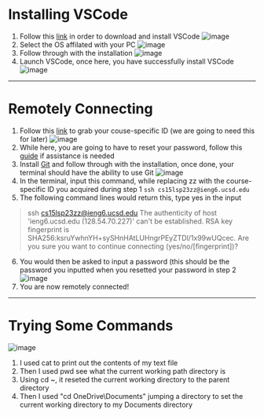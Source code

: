 # **Installing VSCode** 
1. Follow this [link](https://code.visualstudio.com/) in order to download and install VSCode 
![image](https://user-images.githubusercontent.com/127058698/230822340-064d2684-98c2-4f85-8a70-63ea5fdf86f8.png)
2. Select the OS affilated with your PC
![image](https://user-images.githubusercontent.com/127058698/230822141-fff239fb-bbcc-4e6e-a8b4-5aa5844db8f6.png)
3. Follow through with the installation 
![image](https://user-images.githubusercontent.com/127058698/230822608-128bf123-afc8-427e-810e-d2199d110a0d.png)
4. Launch VSCode, once here, you have successfully install VSCode  
![image](https://user-images.githubusercontent.com/127058698/230822701-1bda1b3b-4b0f-4cc5-8cb5-4ad369369d50.png)
--- 
# **Remotely Connecting**
1. Follow this [link](https://sdacs.ucsd.edu/~icc/index.php) to grab your couse-specific ID (we are going to need this for later) 
![image](https://user-images.githubusercontent.com/127058698/230832323-60a714cd-968c-4707-8354-08e4eaef111b.png)
2. While here, you are going to have to reset your password, follow this [guide](https://drive.google.com/file/d/17IDZn8Qq7Q0RkYMxdiIR0o6HJ3B5YqSW/view) if assistance is needed
3. Install [Git](https://gitforwindows.org/) and follow through with the installation, once done, your terminal should have the ability to use Git
![image](https://user-images.githubusercontent.com/127058698/230832688-3ec0acf5-ef28-45f6-9e2a-1abea9089655.png)
4. In the terminal, input this command, while replacing zz with the course-specific ID you acquired during step 1
`ssh cs15lsp23zz@ieng6.ucsd.edu`
5. The following command lines would return this, type yes in the input
> ssh cs15lsp23zz@ieng6.ucsd.edu
The authenticity of host 'ieng6.ucsd.edu (128.54.70.227)' can't be established.
RSA key fingerprint is SHA256:ksruYwhnYH+sySHnHAtLUHngrPEyZTDl/1x99wUQcec.
Are you sure you want to continue connecting (yes/no/[fingerprint])? 
6. You would then be asked to input a password (this should be the password you inputted when  you resetted your password in step 2
![image](https://user-images.githubusercontent.com/127058698/230833869-2625ffe8-5fcb-4539-bae4-36dbe899afad.png)
7. You are now remotely connected!

---
# **Trying Some Commands**
![image](https://user-images.githubusercontent.com/127058698/230834221-d2b078eb-dde8-449d-b886-946eaac25af7.png)
1. I used cat to print out the contents of my text file
2. Then I used pwd see what the current working path directory is
3. Using cd ~, it reseted the current working directory to the parent directory 
4. Then I used "cd OneDrive\Documents" jumping a directory to set the current working directory to my Documents directory

